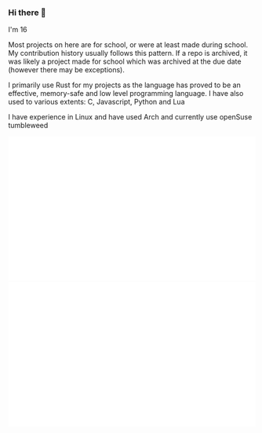 ### Hi there 👋
I'm 16

Most projects on here are for school, or were at least made during school. My contribution history usually follows this pattern.
If a repo is archived, it was likely a project made for school which was archived at the due date (however there may be exceptions).

I primarily use Rust for my projects as the language has proved to be an effective, memory-safe and low level programming language. I have also used to various extents: C, Javascript, Python and Lua

I have experience in Linux and have used Arch and currently use openSuse tumbleweed

![](https://raw.githubusercontent.com/logancammish/github-stats/master/generated/overview.svg#gh-dark-mode-only)
![](https://raw.githubusercontent.com/logancammish/github-stats/master/generated/languages.svg#gh-dark-mode-only)
